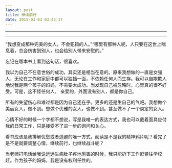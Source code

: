 ```yaml
---
layout: post
title: 继续前行
date: 2015-03-03 03:43:17
---
```


<meta http-equiv='Content-Type' content='text/html; charset=utf-8' />

---

---

“我想变成那种完美的女人，不会犯错的人。”
&#8203;“哪里有那种人呢，人只要在这世上喘息着，总会伤害到别人，也会给别人带来安慰的。”

 
忘记在哪本书上看到这句话，很喜欢。

我以为自己不在意世俗的成功，其实还是相当在意的。原来我想做的一直是女强人，无论在工作和家庭中都可以独挡一面，不依赖任何人而生存。我可以自欺欺人地说我是两个孩子的妈妈，不需要太成功。当发现自己被忽略时，心里真的很不好受。可是，这不怪任何人。
亲爱的，外面没有别人，都是你自己。

所有的失望伤心和难过都是因为自己还在乎。更多的还是生自己的气吧。我想做个美丽女人，做不到。想做个优雅的女人，也做不到。甚至做不了一个淡定的女人。

心情不好的时候一个字都不想说，写是我唯一的表达方式，我也可以戴着面具应付我的日常工作，只是接受不了进一步的询问和关心。

看书应该是我排解忧愁或者逃避的唯一方式，阅读是不是我的精神鸦片呢？看完了是不是就要调整心情，继续前行，也继续战斗呢？

当老师打电话给我说远远生病肚子疼地厉害的时候，我只能扔下工作赶紧往学校赶。作为孩子的妈妈，我是没有权利任性的。


